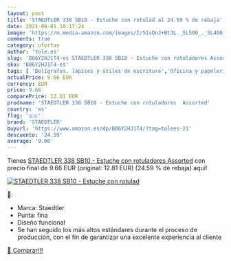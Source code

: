```yaml
---
layout: post
title: 'STAEDTLER 338 SB10 - Estuche con rotulad al 24.59 % de rebaja'
date: 2021-06-01 10:17:24
image: 'https://m.media-amazon.com/images/I/51vQnJ+Bt3L._SL500_._SL400_.jpg'
comments: true
category: ofertas
author: 'tole.es'
slug: 'B06Y2HJ1T4-es STAEDTLER 338 SB10 - Estuche con rotuladores Assorted'
sku: 'B06Y2HJ1T4-es'
tags: [ 'Bolígrafos, lápices y útiles de escritura','Oficina y papelería','Rotuladores permanentes','Rotuladores y subrayadores','rotuladores','staedtler', ]
actualPrice: 9.66 EUR
currency: EUR
price: 9.66
comparePrice: 12.81 EUR
prodname: 'STAEDTLER 338 SB10 - Estuche con rotuladores  Assorted'
country: 'es'
flag: '🇪🇸'
brand: 'STAEDTLER'
buyurl: 'https://www.amazon.es/dp/B06Y2HJ1T4/?tag=tolees-21'
descuento: '24.59'
average: '9.66'
---
```


Tienes [STAEDTLER 338 SB10 - Estuche con rotuladores  Assorted](https://www.amazon.es/dp/B06Y2HJ1T4/?tag=tolees-21) con precio final de  9.66 EUR (original: 12.81 EUR) (24.59 %  de rebaja) aqui!

[![STAEDTLER 338 SB10 - Estuche con rotulad](https://m.media-amazon.com/images/I/51vQnJ+Bt3L._SL500_._SL400_.jpg)](https://www.amazon.es/dp/B06Y2HJ1T4/?tag=tolees-21)

🔎:

- Marca: Staedtler
- Punta: fina
- Diseño funcional
- Se han seguido los más altos estándares durante el proceso de producción, con el fin de garantizar una excelente experiencia al cliente

[🛒 Comprar!!!](https://www.amazon.es/dp/B06Y2HJ1T4/?tag=tolees-21)
